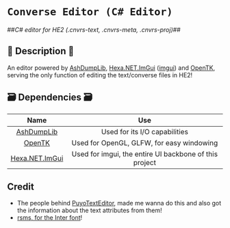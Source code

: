 # `Converse Editor (C# Editor)`

##_C# editor for HE2 (.cnvrs-text, .cnvrs-meta, .cnvrs-proj)_##

## 📜 Description 📜

An editor powered by [AshDumpLib](<[https://github.com/Ashrindy/AshDumpLib](https://github.com/Ashrindy/AshDumpLib)>), [Hexa.NET.ImGui](<[https://github.com/HexaEngine/Hexa.NET.ImGui](https://github.com/HexaEngine/Hexa.NET.ImGui)>) ([imgui](<[https://github.com/ocornut/imgui](https://github.com/ocornut/imgui)>)) and [OpenTK](<[https://opentk.net/](https://opentk.net/)>), serving the only function of editing the text/converse files in HE2!

## 🗃 Dependencies 🗃

|                                                       Name                                                       |                          Use                           |
| :--------------------------------------------------------------------------------------------------------------: | :----------------------------------------------------: |
|         [AshDumpLib](<[https://github.com/Ashrindy/AshDumpLib](https://github.com/Ashrindy/AshDumpLib)>)         |             Used for its I/O capabilities              |
|                              [OpenTK](<[https://opentk.net/](https://opentk.net/)>)                              |       Used for OpenGL, GLFW, for easy windowing        |
| [Hexa.NET.ImGui](<[https://github.com/HexaEngine/Hexa.NET.ImGui](https://github.com/HexaEngine/Hexa.NET.ImGui)>) | Used for imgui, the entire UI backbone of this project |

## Credit

- The people behind [PuyoTextEditor](<[https://github.com/nickworonekin/puyo-text-editor](https://github.com/nickworonekin/puyo-text-editor)>), made me wanna do this and also got the information about the text attributes from them!
- [rsms, for the Inter font](<[https://github.com/rsms/inter](https://github.com/rsms/inter)>)!
